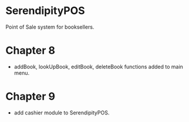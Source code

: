# SerendipityPOS
Point of Sale system for booksellers.

# Chapter 8
- addBook, lookUpBook, editBook, deleteBook functions added to main menu.

# Chapter 9
- add cashier module to SerendipityPOS.
